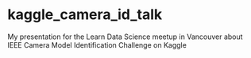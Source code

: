 # kaggle_camera_id_talk
My presentation for the Learn Data Science meetup in Vancouver about IEEE Camera Model Identification Challenge on Kaggle

